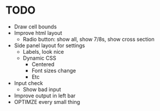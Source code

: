 # TODO

- Draw cell bounds
- Improve html layout
    - Radio button: show all, show 7/8s, show cross section
- Side panel layout for settings
    - Labels, look nice
    - Dynamic CSS
        - Centered
        - Font sizes change
        - Etc
- Input check
    - Show bad input
- Improve output in left bar
- OPTIMZE every small thing